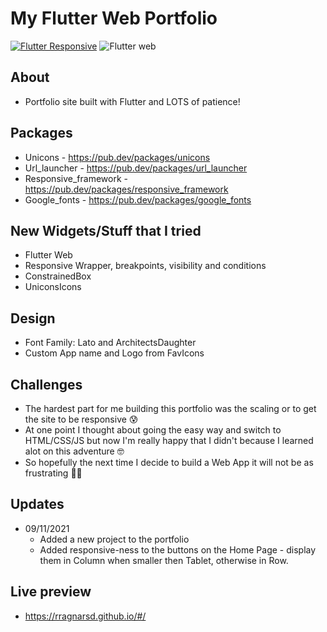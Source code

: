 # My Flutter Web Portfolio
[![Flutter Responsive](https://img.shields.io/badge/flutter-responsive-brightgreen.svg?style=flat-square)](https://github.com/Codelessly/ResponsiveFramework)
![Flutter web](https://img.shields.io/badge/flutter-Web-blue.svg?style=flat-square)

## About
- Portfolio site built with Flutter and LOTS of patience!

## Packages
- Unicons - https://pub.dev/packages/unicons
- Url_launcher - https://pub.dev/packages/url_launcher
- Responsive_framework - https://pub.dev/packages/responsive_framework
- Google_fonts - https://pub.dev/packages/google_fonts

## New Widgets/Stuff that I tried
- Flutter Web
- Responsive Wrapper, breakpoints, visibility and conditions
- ConstrainedBox
- UniconsIcons

## Design
- Font Family: Lato and ArchitectsDaughter
- Custom App name and Logo from FavIcons

## Challenges
- The hardest part for me building this portfolio was the scaling or to get the site to be responsive :cold_sweat: 
- At one point I thought about going the easy way and switch to HTML/CSS/JS but now I'm really happy that I didn't because I learned alot on this adventure :nerd_face:
- So hopefully the next time I decide to build a Web App it will not be as frustrating :technologist:

## Updates
- 09/11/2021
  - Added a new project to the portfolio
  - Added responsive-ness to the buttons on the Home Page - display them in Column when smaller then Tablet, otherwise in Row.

## Live preview
- https://rragnarsd.github.io/#/
